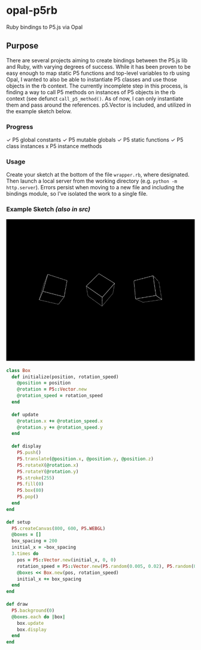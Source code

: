 # opal-p5rb
Ruby bindings to P5.js via Opal

## Purpose

There are several projects aiming to create bindings between the P5.js lib and Ruby, with varying degrees of success.  While it has been proven to be easy enough to map static P5 functions and top-level variables to rb using Opal, I wanted to also be able to instantiate P5 classes and use those objects in the rb context.  The currently incomplete step in this process, is finding a way to call P5 methods on instances of P5 objects in the rb context (see defunct `call_p5_method()`.  As of now, I can only instantiate them and pass around the references.  p5.Vector is included, and utilized in the example sketch below.

### Progress

✓ P5 global constants
✓ P5 mutable globals
✓ P5 static functions
✓ P5 class instances
x P5 instance methods

### Usage

Create your sketch at the bottom of the file `wrapper.rb`, where designated.  Then launch a local server from the working directory (e.g. `python -m http.server`).  Errors persist when moving to a new file and including the bindings module, so I've isolated the work to a single file.

### Example Sketch _(also in src)_

![cubes](./sketch.gif)

```ruby
class Box
  def initialize(position, rotation_speed)
    @position = position
    @rotation = P5::Vector.new
    @rotation_speed = rotation_speed
  end

  def update
    @rotation.x += @rotation_speed.x
    @rotation.y += @rotation_speed.y
  end

  def display
    P5.push()
    P5.translate(@position.x, @position.y, @position.z)
    P5.rotateX(@rotation.x)
    P5.rotateY(@rotation.y)
    P5.stroke(255)
    P5.fill(0)
    P5.box(80)
    P5.pop()
  end
end

def setup
  P5.createCanvas(800, 600, P5.WEBGL)
  @boxes = []
  box_spacing = 200
  initial_x = -box_spacing
  3.times do
    pos = P5::Vector.new(initial_x, 0, 0)
    rotation_speed = P5::Vector.new(P5.random(0.005, 0.02), P5.random(0.005, 0.02), 0)
    @boxes << Box.new(pos, rotation_speed)
    initial_x += box_spacing
  end
end

def draw
  P5.background(0)
  @boxes.each do |box|
    box.update
    box.display
  end
end
```
